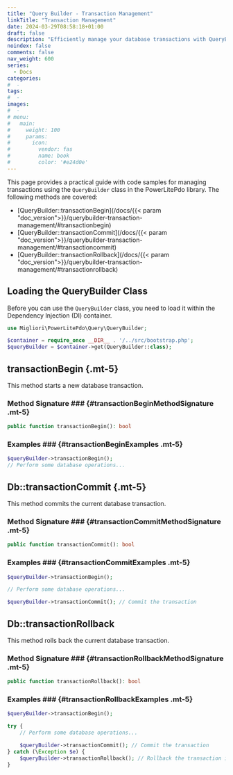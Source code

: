 ```yaml
---
title: "Query Builder - Transaction Management"
linkTitle: "Transaction Management"
date: 2024-03-29T08:58:18+01:00
draft: false
description: "Efficiently manage your database transactions with QueryBuilder. Learn how to initiate, commit, and rollback transactions for precise control."
noindex: false
comments: false
nav_weight: 600
series:
  - Docs
categories:
#  -
tags:
#  -
images:
#  -
# menu:
#   main:
#     weight: 100
#     params:
#       icon:
#         vendor: fas
#         name: book
#         color: '#e24d0e'
---
```


This page provides a practical guide with code samples for managing transactions using the `QueryBuilder` class in the PowerLitePdo library. The following methods are covered:

- [QueryBuilder::transactionBegin](/docs/{{< param "doc_version">}}/querybuilder-transaction-management/#transactionbegin)
- [QueryBuilder::transactionCommit](/docs/{{< param "doc_version">}}/querybuilder-transaction-management/#transactioncommit)
- [QueryBuilder::transactionRollback](/docs/{{< param "doc_version">}}/querybuilder-transaction-management/#transactionrollback)

<!--more-->

## Loading the QueryBuilder Class

Before you can use the `QueryBuilder` class, you need to load it within the Dependency Injection (DI) container.

```php
use Migliori\PowerLitePdo\Query\QueryBuilder;

$container = require_once __DIR__ . '/../src/bootstrap.php';
$queryBuilder = $container->get(QueryBuilder::class);
```

## transactionBegin {.mt-5}

This method starts a new database transaction.

### Method Signature ### {#transactionBeginMethodSignature .mt-5}

```php
public function transactionBegin(): bool
```

### Examples ### {#transactionBeginExamples .mt-5}

```php
$queryBuilder->transactionBegin();
// Perform some database operations...
```

## Db::transactionCommit {.mt-5}

This method commits the current database transaction.

### Method Signature ### {#transactionCommitMethodSignature .mt-5}

```php
public function transactionCommit(): bool
```

### Examples ### {#transactionCommitExamples .mt-5}

```php
$queryBuilder->transactionBegin();

// Perform some database operations...

$queryBuilder->transactionCommit(); // Commit the transaction
```

## Db::transactionRollback

This method rolls back the current database transaction.

### Method Signature ### {#transactionRollbackMethodSignature .mt-5}

```php
public function transactionRollback(): bool
```

### Examples ### {#transactionRollbackExamples .mt-5}

```php
$queryBuilder->transactionBegin();

try {
    // Perform some database operations...

    $queryBuilder->transactionCommit(); // Commit the transaction
} catch (\Exception $e) {
    $queryBuilder->transactionRollback(); // Rollback the transaction in case of an error
}
```
